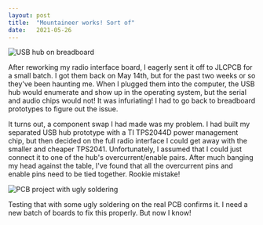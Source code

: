 ```yaml
---
layout: post
title:  "Mountaineer works! Sort of"
date:   2021-05-26
---
```

![USB hub on breadboard](https://1.bp.blogspot.com/-vZv1Aw_HLk8/YQarSaAP4iI/AAAAAAAB3hY/nXJIFWxCmPY_74FXMbobaESXGcER9AB8wCPcBGAsYHg/s320/PXL_20210525_141004702.jpg)

After reworking my radio interface board, I eagerly sent it off to JLCPCB for a small batch. I got
them back on May 14th, but for the past two weeks or so they've been haunting me. When I plugged
them into the computer, the USB hub would enumerate and show up in the operating system, but the
serial and audio chips would not! It was infuriating! I had to go back to breadboard prototypes to
figure out the issue.

It turns out, a component swap I had made was my problem. I had built my separated USB hub prototype
with a TI TPS2044D power management chip, but then decided on the full radio interface I
could get away with the smaller and cheaper TPS2041. Unfortunately, I assumed that I could just
connect it to one of the hub's overcurrent/enable pairs. After much banging my head against the
table, I've found that all the overcurrent pins and enable pins need to be tied together. Rookie
mistake!

![PCB project with ugly soldering](https://1.bp.blogspot.com/-bLooF_mi4WY/YQasXtdEHyI/AAAAAAAB3ho/-CYL7KLxbDE8tBEBrNzWitu8cB7bhVxeQCPcBGAsYHg/s320/PXL_20210525_165745353.jpg)

Testing that with some ugly soldering on the real PCB confirms it. I need a new batch of boards to
fix this properly. But now I know!
